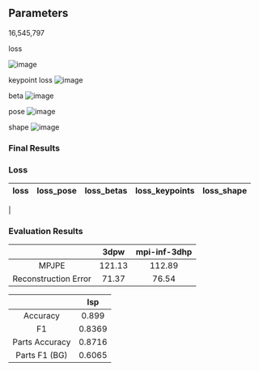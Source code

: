 ## Parameters

16,545,797

loss

![image](https://user-images.githubusercontent.com/42258047/126870107-ab7acda3-2505-43d3-b029-c6cf5a65a286.png)

keypoint loss
![image](https://user-images.githubusercontent.com/42258047/126870113-313d1c15-6a62-4007-a39c-b1a036c75178.png)

beta
![image](https://user-images.githubusercontent.com/42258047/126870124-7056e062-819f-4b5b-80ef-1d5bc1e5a913.png)

pose
![image](https://user-images.githubusercontent.com/42258047/126870133-b5afb29d-9d13-4af7-92ea-72758369802f.png)

shape
![image](https://user-images.githubusercontent.com/42258047/126870148-94dbfcb9-8dff-4c9c-a47e-63b321a43ba8.png)

### Final Results

### Loss
| loss | loss_pose | loss_betas | loss_keypoints | loss_shape |
|:---:|:---:|:---:|:---:|:---:|
|


### Evaluation Results

|  | 3dpw | mpi-inf-3dhp | 
|:--:|:--:|:--:|
| MPJPE | 121.13 | 112.89 |
| Reconstruction Error | 71.37 | 76.54 |


| | lsp | 
|:--:|:--:|
| Accuracy | 0.899 |
| F1 | 0.8369 |
| Parts Accuracy | 0.8716 |
| Parts F1 (BG) | 0.6065 | 
